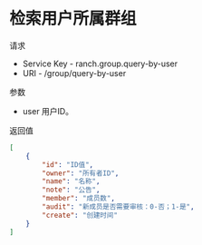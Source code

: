 # 检索用户所属群组

请求
- Service Key - ranch.group.query-by-user
- URI - /group/query-by-user

参数
- user 用户ID。

返回值
```json
[
    {
        "id": "ID值",
        "owner": "所有者ID",
        "name": "名称",
        "note": "公告",
        "member": "成员数",
        "audit": "新成员是否需要审核：0-否；1-是",
        "create": "创建时间"
    }
]
```
